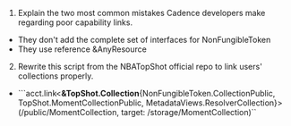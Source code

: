 1. Explain the two most common mistakes Cadence developers make regarding poor capability links.

- They don't add the complete set of interfaces for NonFungibleToken
- They use reference &AnyResource

2. Rewrite this script from the NBATopShot official repo to link users' collections properly.

-  ```acct.link<**&TopShot.Collection**{NonFungibleToken.CollectionPublic, TopShot.MomentCollectionPublic, MetadataViews.ResolverCollection}>(/public/MomentCollection, target: /storage/MomentCollection)``
